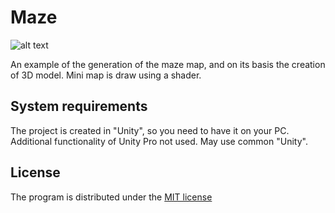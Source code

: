 # Maze
![alt text](./screenshot.jpg "Screenshot")

An example of the generation of the maze map, and on its basis the creation of 3D model.
Mini map is draw using a shader.

## System requirements
The project is created in "Unity", so you need to have it on your PC.
Additional functionality of Unity Pro not used. May use common "Unity".

## License

The program is distributed under the [MIT license](./LICENSE)

